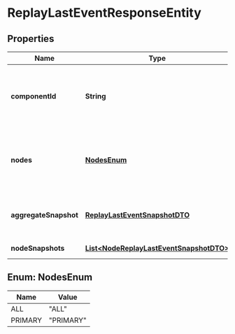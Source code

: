 
# ReplayLastEventResponseEntity

## Properties
Name | Type | Description | Notes
------------ | ------------- | ------------- | -------------
**componentId** | **String** | The UUID of the component whose last event should be replayed. |  [optional]
**nodes** | [**NodesEnum**](#NodesEnum) | Which nodes were requested to replay their last provenance event. |  [optional]
**aggregateSnapshot** | [**ReplayLastEventSnapshotDTO**](ReplayLastEventSnapshotDTO.md) | The aggregate result of all nodes&#39; responses |  [optional]
**nodeSnapshots** | [**List&lt;NodeReplayLastEventSnapshotDTO&gt;**](NodeReplayLastEventSnapshotDTO.md) | The node-wise results |  [optional]


<a name="NodesEnum"></a>
## Enum: NodesEnum
Name | Value
---- | -----
ALL | &quot;ALL&quot;
PRIMARY | &quot;PRIMARY&quot;



